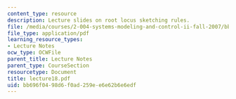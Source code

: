 ```yaml
---
content_type: resource
description: Lecture slides on root locus sketching rules.
file: /media/courses/2-004-systems-modeling-and-control-ii-fall-2007/bb696f0498d6f0ad259ee6e62b6e6edf_lecture18.pdf
file_type: application/pdf
learning_resource_types:
- Lecture Notes
ocw_type: OCWFile
parent_title: Lecture Notes
parent_type: CourseSection
resourcetype: Document
title: lecture18.pdf
uid: bb696f04-98d6-f0ad-259e-e6e62b6e6edf
---
```

